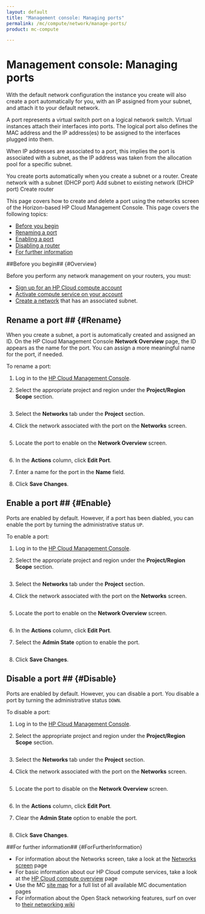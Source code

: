```yaml
---
layout: default
title: "Management console: Managing ports"
permalink: /mc/compute/network/manage-ports/
product: mc-compute

---
```

# Management console: Managing ports #

With the default network configuration the instance you create will also create a port automatically for you, with an IP assigned from your subnet, and attach it to your default network.

<!--What is this port? -->

A port represents a virtual switch port on a logical network switch. Virtual instances attach their interfaces into ports. The logical port also defines the MAC address and the IP address(es) to be assigned to the interfaces plugged into them.

When IP addresses are associated to a port, this implies the port is associated with a subnet, as the IP address was taken from the allocation pool for a specific subnet.

You create ports automatically when you create a subnet or a router.
Create network with a subnet (DHCP port)
Add subnet to existing network (DHCP port)
Create router

This page covers how to create and delete a port using the networks screen of the Horizon-based HP Cloud Management Console.  This page covers the following topics:

* [Before you begin](#Overview)
* [Renaming a port](#Rename)
* [Enabling a port](#Enable)
* [Disabling a router](#Disable)
* [For further information](#ForFurtherInformation)


##Before you begin## {#Overview}

Before you perform any network management on your routers, you must:

* [Sign up for an HP Cloud compute account](https://horizon.hpcloud.com/register)
* [Activate compute service on your account](https://horizon.hpcloud.com/landing/)
* [Create a network](/mc/compute/networks/create-network/) that has an associated subnet.

<!--When cloudadmin tool deployed, add a link to it here?-->
<!--Include a link to the CLI process for creating a router here as well?-->

## Rename a port ## {#Rename}

When you create a subnet, a port is automatically created and assigned an ID. On the HP Cloud Management Console **Network Overview** page, the ID appears as the name for the port. You can assign a more meaningful name for the port, if needed.

To rename a port:

1. Log in to the [HP Cloud Management Console](https://horizon.hpcloud.com/).

2. Select the appropriate project and region under the **Project/Region Scope** section.

	<img src="media/network-select.png" alt="" />

3. Select the **Networks** tab under the **Project** section.

4. Click the network associated with the port on the **Networks** screen.

	<img src="media/network-screen.png" alt="" />

5. Locate the port to enable on the **Network Overview** screen.

	<img src="media/network-port.png" alt="" />

6. In the **Actions** column, click **Edit Port**. 

7. Enter a name for the port in the **Name** field.

8. Click **Save Changes**.

## Enable a port ## {#Enable}

Ports are enabled by default. However, if a port has been diabled, you can enable the port by turning the administrative status `UP`.

To enable a port:

1. Log in to the [HP Cloud Management Console](https://horizon.hpcloud.com/).

2. Select the appropriate project and region under the **Project/Region Scope** section.

	<img src="media/network-select.png" alt="" />

3. Select the **Networks** tab under the **Project** section.

4. Click the network associated with the port on the **Networks** screen.

	<img src="media/network-screen.png" alt="" />

5. Locate the port to enable on the **Network Overview** screen.

	<img src="media/network-port.png" alt="" />

6. In the **Actions** column, click **Edit Port**. 

7. Select the **Admin State** option to enable the port. 

	<img src="media/network-port-enable.png" alt="" />

8. Click **Save Changes**.


## Disable a port ## {#Disable}

Ports are enabled by default. However, you can disable a port. You disable a port by turning the administrative status `DOWN`. 

To disable a port:

1. Log in to the [HP Cloud Management Console](https://horizon.hpcloud.com/).

2. Select the appropriate project and region under the **Project/Region Scope** section.

	<img src="media/network-select.png" alt="" />

3. Select the **Networks** tab under the **Project** section.

4. Click the network associated with the port on the **Networks** screen.

	<img src="media/network-screen.png" alt="" />

5. Locate the port to disable on the **Network Overview** screen.

	<img src="media/network-port.png" alt="" />

6. In the **Actions** column, click **Edit Port**. 

7. Clear the **Admin State** option to enable the port. 

	<img src="media/network-port-disable.png" alt="" />

8. Click **Save Changes**.


##For further information## {#ForFurtherInformation}

* For information about the Networks screen, take a look at the [Networks screen](/mc/compute/networks/view-router/) page
* For basic information about our HP Cloud compute services, take a look at the [HP Cloud compute overview](/compute/) page
* Use the MC [site map](/mc/sitemap) for a full list of all available MC documentation pages
* For information about the Open Stack networking features, surf on over to [their networking wiki](https://wiki.openstack.org/wiki/Quantum)
